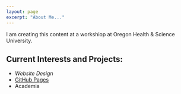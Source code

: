 ```yaml
---
layout: page
excerpt: "About Me..."
---
```


I am creating this content at a workshiop at Oregon Health & Science University.

## Current Interests and Projects:

- *Website Design*
- [GitHub Pages](http://github.io)
- Academia
